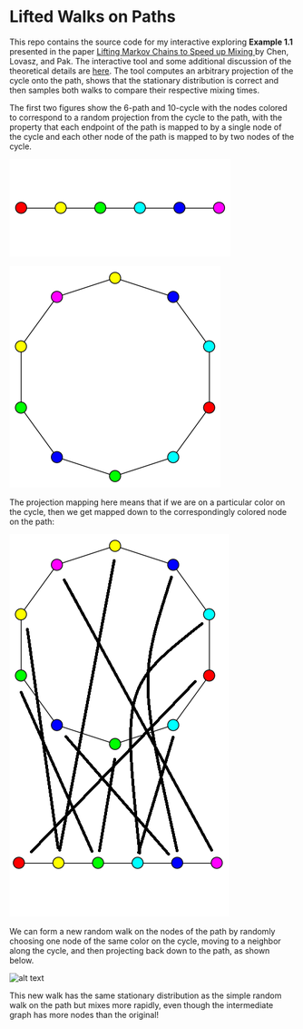 # Lifted Walks on Paths

This repo contains the source code for my interactive exploring <b>Example 1.1</b> presented in the paper 
<a href="http://www.math.ucla.edu/~pak/papers/stoc2.pdf">Lifting Markov Chains to Speed up Mixing
 </a> by Chen, Lovasz, and Pak. The interactive tool and some additional discussion of the theoretical details are <a href="https://people.csail.mit.edu/ddeford/lifted_walks.html"> here</a>. The tool computes an arbitrary projection of the cycle onto the path, shows that the stationary distribution is correct and then samples both walks to compare their respective mixing times. 
 
 
The first two figures show the 6-path and 10-cycle with the nodes colored to correspond to a random projection from the cycle to the path, with the property that each endpoint of the path is mapped to by a single node of the cycle and each other node of the path is mapped to by two nodes of the cycle. 
 
 
   ![alt text](https://github.com/drdeford/path_lifted_walks/blob/master/Figures/p6.png "The 6-path. ")

  ![alt text](https://github.com/drdeford/path_lifted_walks/blob/master/Figures/cycle_random.png "A random projection. ")

The projection mapping here means that if we are on a particular color on the cycle, then we get mapped down to the correspondingly colored node on the path:

   ![alt text](https://github.com/drdeford/path_lifted_walks/blob/master/Figures/project_schematic.png "The projection schematic. ")

We can form a new random walk on the nodes of the path by randomly choosing one node of the same color on the cycle, moving to a neighbor along the cycle, and then projecting back down to the path, as shown below. 

   ![alt text](https://github.com/drdeford/path_lifted_walks/blob/master/Figures/walk_schematic.png "The lifted walk. ")
   
   This new walk has the same stationary distribution as the simple random walk on the path but mixes more rapidly, even though the intermediate graph has more nodes than the original!

